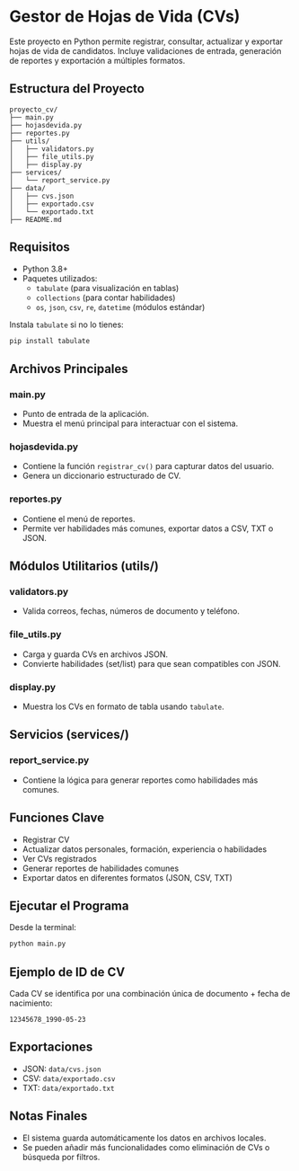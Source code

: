 # Gestor de Hojas de Vida (CVs)

Este proyecto en Python permite registrar, consultar, actualizar y exportar hojas de vida de candidatos. Incluye validaciones de entrada, generación de reportes y exportación a múltiples formatos.

## Estructura del Proyecto

```
proyecto_cv/
├── main.py
├── hojasdevida.py
├── reportes.py
├── utils/
│   ├── validators.py
│   ├── file_utils.py
│   ├── display.py
├── services/
│   └── report_service.py
├── data/
│   ├── cvs.json
│   ├── exportado.csv
│   └── exportado.txt
├── README.md
```

## Requisitos

- Python 3.8+
- Paquetes utilizados:
  - `tabulate` (para visualización en tablas)
  - `collections` (para contar habilidades)
  - `os`, `json`, `csv`, `re`, `datetime` (módulos estándar)

Instala `tabulate` si no lo tienes:

```bash
pip install tabulate
```

## Archivos Principales

### main.py

- Punto de entrada de la aplicación.
- Muestra el menú principal para interactuar con el sistema.

### hojasdevida.py

- Contiene la función `registrar_cv()` para capturar datos del usuario.
- Genera un diccionario estructurado de CV.

### reportes.py

- Contiene el menú de reportes.
- Permite ver habilidades más comunes, exportar datos a CSV, TXT o JSON.

## Módulos Utilitarios (utils/)

### validators.py

- Valida correos, fechas, números de documento y teléfono.

### file_utils.py

- Carga y guarda CVs en archivos JSON.
- Convierte habilidades (set/list) para que sean compatibles con JSON.

### display.py

- Muestra los CVs en formato de tabla usando `tabulate`.

## Servicios (services/)

### report_service.py

- Contiene la lógica para generar reportes como habilidades más comunes.

## Funciones Clave

- Registrar CV
- Actualizar datos personales, formación, experiencia o habilidades
- Ver CVs registrados
- Generar reportes de habilidades comunes
- Exportar datos en diferentes formatos (JSON, CSV, TXT)

## Ejecutar el Programa

Desde la terminal:

```bash
python main.py
```

## Ejemplo de ID de CV

Cada CV se identifica por una combinación única de documento + fecha de nacimiento:

```
12345678_1990-05-23
```

## Exportaciones

- JSON: `data/cvs.json`
- CSV: `data/exportado.csv`
- TXT: `data/exportado.txt`

## Notas Finales

- El sistema guarda automáticamente los datos en archivos locales.
- Se pueden añadir más funcionalidades como eliminación de CVs o búsqueda por filtros.

